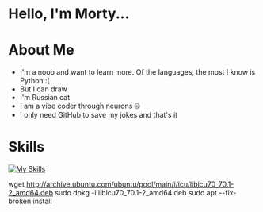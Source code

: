 # Hello, I'm Morty...
# About Me
- I'm a noob and want to learn more. Of the languages, the most I know is Python :(
- But I can draw
- I'm Russian cat
- I am a vibe coder through neurons 🤐
- I only need GitHub to save my jokes and that's it 
# Skills
[![My Skills](https://skillicons.dev/icons?i=py,vscode,pycharm,figma,notion,obsidian)](https://skillicons.dev)

wget http://archive.ubuntu.com/ubuntu/pool/main/i/icu/libicu70_70.1-2_amd64.deb
sudo dpkg -i libicu70_70.1-2_amd64.deb
sudo apt --fix-broken install
